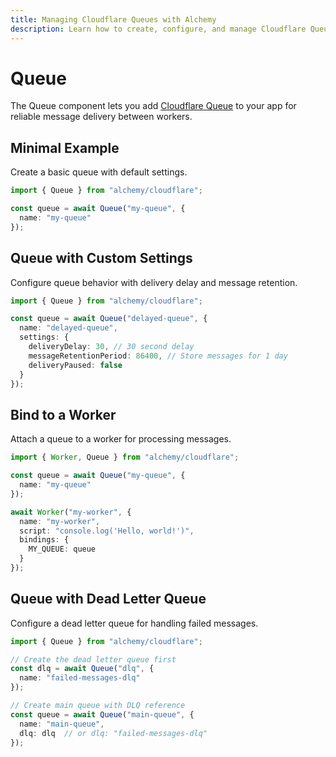 ```yaml
---
title: Managing Cloudflare Queues with Alchemy
description: Learn how to create, configure, and manage Cloudflare Queues using Alchemy for reliable message delivery.
---
```


# Queue

The Queue component lets you add [Cloudflare Queue](https://developers.cloudflare.com/queues/) to your app for reliable message delivery between workers.

## Minimal Example

Create a basic queue with default settings.

```ts
import { Queue } from "alchemy/cloudflare";

const queue = await Queue("my-queue", {
  name: "my-queue"
});
```

## Queue with Custom Settings

Configure queue behavior with delivery delay and message retention.

```ts
import { Queue } from "alchemy/cloudflare";

const queue = await Queue("delayed-queue", {
  name: "delayed-queue",
  settings: {
    deliveryDelay: 30, // 30 second delay
    messageRetentionPeriod: 86400, // Store messages for 1 day
    deliveryPaused: false
  }
});
```

## Bind to a Worker

Attach a queue to a worker for processing messages.

```ts
import { Worker, Queue } from "alchemy/cloudflare";

const queue = await Queue("my-queue", {
  name: "my-queue"
});

await Worker("my-worker", {
  name: "my-worker", 
  script: "console.log('Hello, world!')",
  bindings: {
    MY_QUEUE: queue
  }
});
```

## Queue with Dead Letter Queue

Configure a dead letter queue for handling failed messages.

```ts
import { Queue } from "alchemy/cloudflare";

// Create the dead letter queue first
const dlq = await Queue("dlq", {
  name: "failed-messages-dlq"
});

// Create main queue with DLQ reference
const queue = await Queue("main-queue", {
  name: "main-queue",
  dlq: dlq  // or dlq: "failed-messages-dlq"
});
```
